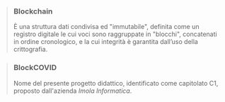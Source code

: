 
>### Blockchain
>È una struttura dati condivisa ed "immutabile", definita come un registro digitale le cui voci sono raggruppate in "blocchi", concatenati in ordine cronologico, e la cui integrità è garantita dall’uso della crittografia.

>### BlockCOVID
>Nome del presente progetto didattico, identificato come capitolato C1, proposto dall'azienda *Imola Informatica*.